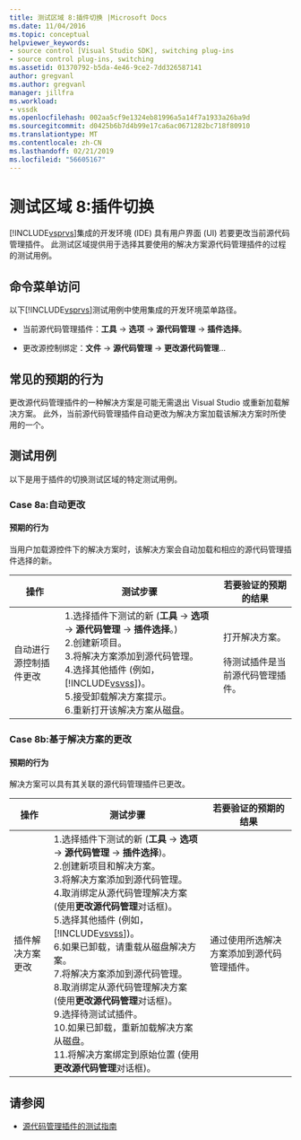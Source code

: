 ```yaml
---
title: 测试区域 8:插件切换 |Microsoft Docs
ms.date: 11/04/2016
ms.topic: conceptual
helpviewer_keywords:
- source control [Visual Studio SDK], switching plug-ins
- source control plug-ins, switching
ms.assetid: 01370792-b5da-4e46-9ce2-7dd326587141
author: gregvanl
ms.author: gregvanl
manager: jillfra
ms.workload:
- vssdk
ms.openlocfilehash: 002aa5cf9e1324eb81996a5a14f7a1933a26ba9d
ms.sourcegitcommit: d0425b6b7d4b99e17ca6ac0671282bc718f80910
ms.translationtype: MT
ms.contentlocale: zh-CN
ms.lasthandoff: 02/21/2019
ms.locfileid: "56605167"
---
```

# <a name="test-area-8-plug-in-switching"></a>测试区域 8:插件切换
[!INCLUDE[vsprvs](../../code-quality/includes/vsprvs_md.md)]集成的开发环境 (IDE) 具有用户界面 (UI) 若要更改当前源代码管理插件。 此测试区域提供用于选择其要使用的解决方案源代码管理插件的过程的测试用例。

## <a name="command-menu-access"></a>命令菜单访问
 以下[!INCLUDE[vsprvs](../../code-quality/includes/vsprvs_md.md)]测试用例中使用集成的开发环境菜单路径。

-   当前源代码管理插件：**工具** -> **选项** -> **源代码管理** -> **插件选择**。

-   更改源控制绑定：**文件** -> **源代码管理** -> **更改源代码管理**...

## <a name="common-expected-behavior"></a>常见的预期的行为
 更改源代码管理插件的一种解决方案是可能无需退出 Visual Studio 或重新加载解决方案。 此外，当前源代码管理插件自动更改为解决方案加载该解决方案时所使用的一个。

## <a name="test-cases"></a>测试用例
 以下是用于插件的切换测试区域的特定测试用例。

### <a name="case-8a-automatic-change"></a>Case 8a:自动更改

#### <a name="expected-behavior"></a>预期的行为
 当用户加载源控件下的解决方案时，该解决方案会自动加载和相应的源代码管理插件选择的新。


| 操作 | 测试步骤 | 若要验证的预期的结果 |
| - | - | - |
| 自动进行源控制插件更改 | 1.选择插件下测试的新 (**工具** -> **选项** -> **源代码管理** -> **插件选择**。)<br />2.创建新项目。<br />3.将解决方案添加到源代码管理。<br />4.选择其他插件 (例如， [!INCLUDE[vsvss](../../extensibility/includes/vsvss_md.md)])。<br />5.接受卸载解决方案提示。<br />6.重新打开该解决方案从磁盘。 | 打开解决方案。<br /><br /> 待测试插件是当前源代码管理插件。 |

### <a name="case-8b-solution-based-change"></a>Case 8b:基于解决方案的更改

#### <a name="expected-behavior"></a>预期的行为
 解决方案可以具有其关联的源代码管理插件已更改。


| 操作 | 测试步骤 | 若要验证的预期的结果 |
|----------------------------------| - | - |
| 插件解决方案更改 | 1.选择插件下测试的新 (**工具** -> **选项** -> **源代码管理** -> **插件选择**)。<br />2.创建新项目和解决方案。<br />3.将解决方案添加到源代码管理。<br />4.取消绑定从源代码管理解决方案 (使用**更改源代码管理**对话框)。<br />5.选择其他插件 (例如， [!INCLUDE[vsvss](../../extensibility/includes/vsvss_md.md)])。<br />6.如果已卸载，请重载从磁盘解决方案。<br />7.将解决方案添加到源代码管理。<br />8.取消绑定从源代码管理解决方案 (使用**更改源代码管理**对话框)。<br />9.选择待测试试插件。<br />10.如果已卸载，重新加载解决方案从磁盘。<br />11.将解决方案绑定到原始位置 (使用**更改源代码管理**对话框)。 | 通过使用所选解决方案添加到源代码管理插件。 |

## <a name="see-also"></a>请参阅
- [源代码管理插件的测试指南](../../extensibility/internals/test-guide-for-source-control-plug-ins.md)
